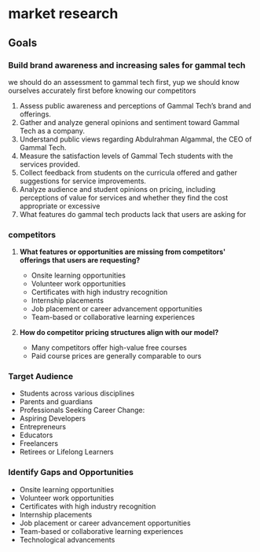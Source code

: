# market research

## Goals

### Build brand awareness and increasing sales for gammal tech
we should do an assessment to gammal tech first, yup we should know ourselves accurately first before knowing our competitors

1. Assess public awareness and perceptions of Gammal Tech’s brand and offerings.
2. Gather and analyze general opinions and sentiment toward Gammal Tech as a company.
3. Understand public views regarding Abdulrahman Algammal, the CEO of Gammal Tech.
4. Measure the satisfaction levels of Gammal Tech students with the services provided.
5. Collect feedback from students on the curricula offered and gather suggestions for service improvements.
6. Analyze audience and student opinions on pricing, including perceptions of value for services and whether they find the cost appropriate or excessive
7. What features do gammal tech products lack that users are asking for

### competitors

1. **What features or opportunities are missing from competitors' offerings that users are requesting?**
   - Onsite learning opportunities
   - Volunteer work opportunities
   - Certificates with high industry recognition
   - Internship placements
   - Job placement or career advancement opportunities
   - Team-based or collaborative learning experiences

2. **How do competitor pricing structures align with our model?**
   - Many competitors offer high-value free courses
   - Paid course prices are generally comparable to ours

### **Target Audience**
   - Students across various disciplines
   - Parents and guardians
   - Professionals Seeking Career Change:
   - Aspiring Developers
   - Entrepreneurs
   - Educators
   - Freelancers
   - Retirees or Lifelong Learners

### Identify Gaps and Opportunities
   - Onsite learning opportunities
   - Volunteer work opportunities
   - Certificates with high industry recognition
   - Internship placements
   - Job placement or career advancement opportunities
   - Team-based or collaborative learning experiences
   - Technological advancements
